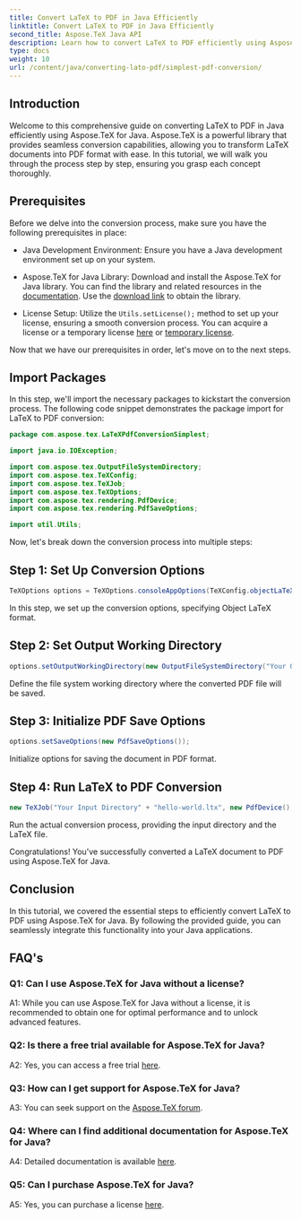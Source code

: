 ```yaml
---
title: Convert LaTeX to PDF in Java Efficiently
linktitle: Convert LaTeX to PDF in Java Efficiently
second_title: Aspose.TeX Java API
description: Learn how to convert LaTeX to PDF efficiently using Aspose.TeX for Java. Follow our step-by-step guide for seamless integration into your Java applications.
type: docs
weight: 10
url: /content/java/converting-lato-pdf/simplest-pdf-conversion/
---
```

## Introduction

Welcome to this comprehensive guide on converting LaTeX to PDF in Java efficiently using Aspose.TeX for Java. Aspose.TeX is a powerful library that provides seamless conversion capabilities, allowing you to transform LaTeX documents into PDF format with ease. In this tutorial, we will walk you through the process step by step, ensuring you grasp each concept thoroughly.

## Prerequisites

Before we delve into the conversion process, make sure you have the following prerequisites in place:

- Java Development Environment: Ensure you have a Java development environment set up on your system.

- Aspose.TeX for Java Library: Download and install the Aspose.TeX for Java library. You can find the library and related resources in the [documentation](https://reference.aspose.com/tex/java/). Use the [download link](https://releases.aspose.com/tex/java/) to obtain the library.

- License Setup: Utilize the `Utils.setLicense();` method to set up your license, ensuring a smooth conversion process. You can acquire a license or a temporary license [here](https://purchase.aspose.com/buy) or [temporary license](https://purchase.aspose.com/temporary-license/).

Now that we have our prerequisites in order, let's move on to the next steps.

## Import Packages

In this step, we'll import the necessary packages to kickstart the conversion process. The following code snippet demonstrates the package import for LaTeX to PDF conversion:

```java
package com.aspose.tex.LaTeXPdfConversionSimplest;

import java.io.IOException;

import com.aspose.tex.OutputFileSystemDirectory;
import com.aspose.tex.TeXConfig;
import com.aspose.tex.TeXJob;
import com.aspose.tex.TeXOptions;
import com.aspose.tex.rendering.PdfDevice;
import com.aspose.tex.rendering.PdfSaveOptions;

import util.Utils;
```

Now, let's break down the conversion process into multiple steps:

## Step 1: Set Up Conversion Options

```java
TeXOptions options = TeXOptions.consoleAppOptions(TeXConfig.objectLaTeX());
```

In this step, we set up the conversion options, specifying Object LaTeX format.

## Step 2: Set Output Working Directory

```java
options.setOutputWorkingDirectory(new OutputFileSystemDirectory("Your Output Directory"));
```

Define the file system working directory where the converted PDF file will be saved.

## Step 3: Initialize PDF Save Options

```java
options.setSaveOptions(new PdfSaveOptions());
```

Initialize options for saving the document in PDF format.

## Step 4: Run LaTeX to PDF Conversion

```java
new TeXJob("Your Input Directory" + "hello-world.ltx", new PdfDevice(), options).run();
```

Run the actual conversion process, providing the input directory and the LaTeX file.

Congratulations! You've successfully converted a LaTeX document to PDF using Aspose.TeX for Java.

## Conclusion

In this tutorial, we covered the essential steps to efficiently convert LaTeX to PDF using Aspose.TeX for Java. By following the provided guide, you can seamlessly integrate this functionality into your Java applications.

## FAQ's

### Q1: Can I use Aspose.TeX for Java without a license?

A1: While you can use Aspose.TeX for Java without a license, it is recommended to obtain one for optimal performance and to unlock advanced features.

### Q2: Is there a free trial available for Aspose.TeX for Java?

A2: Yes, you can access a free trial [here](https://releases.aspose.com/).

### Q3: How can I get support for Aspose.TeX for Java?

A3: You can seek support on the [Aspose.TeX forum](https://forum.aspose.com/c/tex/47).

### Q4: Where can I find additional documentation for Aspose.TeX for Java?

A4: Detailed documentation is available [here](https://reference.aspose.com/tex/java/).

### Q5: Can I purchase Aspose.TeX for Java?

A5: Yes, you can purchase a license [here](https://purchase.aspose.com/buy).
